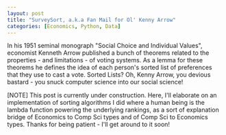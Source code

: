 ```yaml
---
layout: post
title: "SurveySort, a.k.a Fan Mail for Ol' Kenny Arrow"
categories: [Economics, Python, Data]
---
```


In his 1951 seminal monograph "Social Choice and Individual Values", economist Kenneth Arrow
published a bunch of theorems related to the properties - and limitations - of voting systems.
As a lemma for these theorems he defines the idea of each person's sorted list of preferences
that they use to cast a vote. Sorted Lists? Oh, Kenny Arrow, you devious bastard - you snuck 
computer science into our social science!

[NOTE] This post is currently under construction. Here, I'll elaborate on an implementation
of sorting algorithms I did where a human being is the lambda function powering the underlying
rankings, as a sort of explanation bridge of Economics to Comp Sci types and of Comp Sci to
Economics types. Thanks for being patient - I'll get around to it soon!